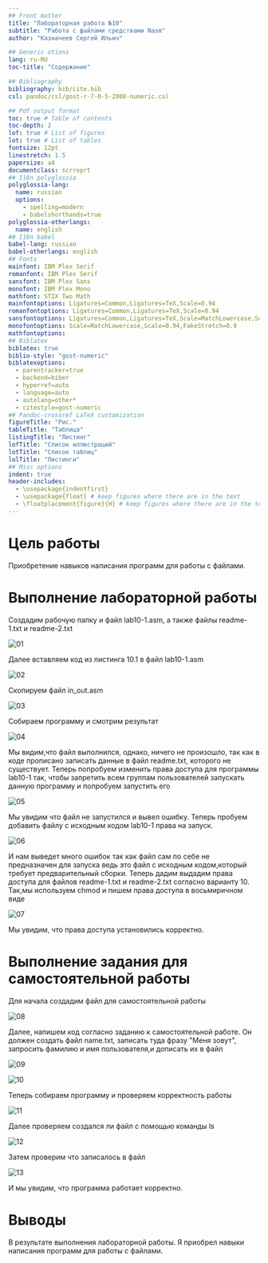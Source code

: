 ```yaml
---
## Front matter
title: "Лабораторная работа №10"
subtitle: "Работа с файлами средствами Nasm"
author: "Казначеев Сергей Ильич"

## Generic otions
lang: ru-RU
toc-title: "Содержание"

## Bibliography
bibliography: bib/cite.bib
csl: pandoc/csl/gost-r-7-0-5-2008-numeric.csl

## Pdf output format
toc: true # Table of contents
toc-depth: 2
lof: true # List of figures
lot: true # List of tables
fontsize: 12pt
linestretch: 1.5
papersize: a4
documentclass: scrreprt
## I18n polyglossia
polyglossia-lang:
  name: russian
  options:
	- spelling=modern
	- babelshorthands=true
polyglossia-otherlangs:
  name: english
## I18n babel
babel-lang: russian
babel-otherlangs: english
## Fonts
mainfont: IBM Plex Serif
romanfont: IBM Plex Serif
sansfont: IBM Plex Sans
monofont: IBM Plex Mono
mathfont: STIX Two Math
mainfontoptions: Ligatures=Common,Ligatures=TeX,Scale=0.94
romanfontoptions: Ligatures=Common,Ligatures=TeX,Scale=0.94
sansfontoptions: Ligatures=Common,Ligatures=TeX,Scale=MatchLowercase,Scale=0.94
monofontoptions: Scale=MatchLowercase,Scale=0.94,FakeStretch=0.9
mathfontoptions:
## Biblatex
biblatex: true
biblio-style: "gost-numeric"
biblatexoptions:
  - parentracker=true
  - backend=biber
  - hyperref=auto
  - language=auto
  - autolang=other*
  - citestyle=gost-numeric
## Pandoc-crossref LaTeX customization
figureTitle: "Рис."
tableTitle: "Таблица"
listingTitle: "Листинг"
lofTitle: "Список иллюстраций"
lotTitle: "Список таблиц"
lolTitle: "Листинги"
## Misc options
indent: true
header-includes:
  - \usepackage{indentfirst}
  - \usepackage{float} # keep figures where there are in the text
  - \floatplacement{figure}{H} # keep figures where there are in the text
---
```


# Цель работы

Приобретение навыков написания программ для работы с файлами.

# Выполнение лабораторной работы

Создадим рабочую папку и файл lab10-1.asm, а также файлы readme-1.txt и readme-2.txt
 
![01](image/01.png)

Далее вставляем код из листинга 10.1 в файл lab10-1.asm

![02](image/02.png)

Скопируем файл in_out.asm 

![03](image/03.png)

Собираем программу и смотрим результат 

![04](image/04.png)

Мы видим,что файл выполнился, однако, ничего не произошло, так как в коде прописано записать данные в файл readme.txt, которого не существует. Теперь попробуем изменить права доступа для программы lab10-1 так, чтобы запретить всем группам пользователей запускать данную программу и попробуем запустить его

![05](image/05.png)

Мы увидим что файл не запустился и вывел ошибку. Теперь пробуем добавить файлу с исходным кодом lab10-1 права на запуск.

![06](image/06.png)

И нам выведет много ошибок так как файл сам по себе не предназначен для запуска ведь это файл с исходным кодом,который требует предварительный сборки. Теперь дадим выдадим права доступа для файлов readme-1.txt и readme-2.txt согласно варианту 10. Так,мы используем chmod и пишем права доступа в восьмиричном виде

![07](image/07.png)

Мы увидим, что права доступа установились корректно.

# Выполнение задания для самостоятельной работы 

Для начала создадим файл для самостоятельной работы 

![08](image/08.png)

Далее, напишем код согласно заданию к самостоятельной работе. Он должен создать файл name.txt, записать туда фразу "Меня зовут", запросить фамилию и имя пользователя,и дописать их в файл

![09](image/09.png)

![10](image/10.png) 

Теперь собираем программу и проверяем корректность работы 

![11](image/11.png)

Далее проверяем создался ли файл с помощью команды ls

![12](image/12.png)

Затем проверим что записалось в файл 

![13](image/13.png)

И мы увидим, что программа работает корректно.
# Выводы
В результате выполнения лабораторной работы. Я приобрел навыки написания программ для работы с файлами.


